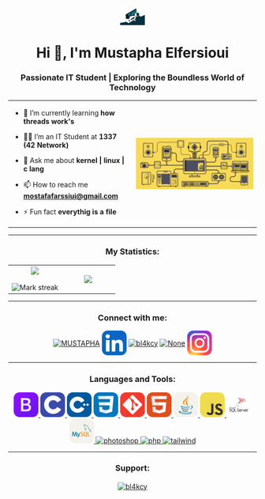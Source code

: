 <p align="center"><picture align="center"><img align="center" src = "img/devman.gif" width = 50px></picture></p>
<h1 align="center">Hi 👋, I'm Mustapha Elfersioui</h1>
<h3 align="center">Passionate IT Student | Exploring the Boundless World of Technology</h3>
<p align="center"> <![](https://komarev.com/ghpvc/?username=BL4KCY)/> </p>

<table align="center">
<tr border="none">
<td width="50%" align="left">

- 🌱 I’m currently learning **how threads work's**

- 🧑‍🎓 I’m an IT Student at **1337 (42 Network)**

- 💬 Ask me about **kernel | linux | c lang**

- 📫 How to reach me **mostafafarssiui@gmail.com**

- ⚡ Fun fact **everythig is a file**

</td>
<td width="50%" align="center">

  <img align="center" alt="Coding" width="450" src="img/tech.gif">


  </td>
</tr>
</table>

---

<h3 align="center">My Statistics:</h3>
<p align="center">
<table align="center">
<tr border="none">
<td width="50%" align="center">

  <img  align="center"  src="https://github-readme-stats.vercel.app/api?username=BL4KCY&show_icons=true&theme=dark&count_private=true" />
  <br></br>
  <img  title="🔥 Get streak stats for your profile at git.io/streak-stats" alt="Mark streak" src="https://github-readme-streak-stats.herokuapp.com?user=BL4KCY&theme=dark&border_radius=5&exclude_days=Fri" />
</td>
<td width="50%" align="center">

  <img  align="center"  src="https://github-readme-stats.vercel.app/api/top-langs/?username=BL4KCY&theme=dark&layout=donut"/>

  </td>
</tr>
</table>

---

<h3 align="center">Connect with me:</h3>
<p align="center">
<a href="https://www.youtube.com/channel/UCdIEer2fWDX9Rdripvd_-LA" target="blank"><img align="center" src="https://static-00.iconduck.com/assets.00/youtube-icon-2048x2048-gedp2icy.png" alt="MUSTAPHA" height="50" width="50" /></a>
<a href="https://www.linkedin.com/in/mustapha-elfersioui-4a961b265/" target="blank"><img align="center" src="https://github.com/tandpfun/skill-icons/blob/main/icons/LinkedIn.svg" alt="Mustapha Elfersioui" height="50" width="50" /></a>
<a href="https://stackoverflow.com/users/21909651/bl4kcy" target="blank"><img align="center" src="https://raw.githubusercontent.com/rahuldkjain/github-profile-readme-generator/master/src/images/icons/Social/stack-overflow.svg" alt="bl4kcy" height="50" width="50" /></a>
<a href="" target="blank"><img align="center" src="https://raw.githubusercontent.com/rahuldkjain/github-profile-readme-generator/master/src/images/icons/Social/facebook.svg" alt="None" height="50" width="50" /></a>
<a href="" target="blank"><img align="center" src="https://github.com/tandpfun/skill-icons/blob/main/icons/Instagram.svg" alt="None" height="50" width="50" /></a>
</p>

---

<h3 align="center">Languages and Tools:</h3>
<p align="center"> <a href="https://getbootstrap.com" target="_blank" rel="noreferrer"> <img src="https://github.com/tandpfun/skill-icons/blob/main/icons/Bootstrap.svg" alt="bootstrap" width="50" height="50"/> </a> <a href="https://www.cprogramming.com/" target="_blank" rel="noreferrer"> <img src="https://github.com/tandpfun/skill-icons/blob/main/icons/C.svg" alt="c" width="50" height="50"/> </a> <a href="https://www.w3schools.com/cpp/" target="_blank" rel="noreferrer"> <img src="https://github.com/tandpfun/skill-icons/blob/main/icons/CPP.svg" alt="cplusplus" width="50" height="50"/> </a> <a href="https://www.w3schools.com/css/" target="_blank" rel="noreferrer"> <img src="https://github.com/tandpfun/skill-icons/blob/main/icons/CSS.svg" alt="css3" width="50" height="50"/> </a> <a href="https://git-scm.com/" target="_blank" rel="noreferrer"> <img src="https://github.com/tandpfun/skill-icons/blob/main/icons/Git.svg" alt="git" width="50" height="50"/> </a> <a href="https://www.w3.org/html/" target="_blank" rel="noreferrer"> <img src="https://github.com/tandpfun/skill-icons/blob/main/icons/HTML.svg" alt="html5" width="50" height="50"/> </a> <a href="https://www.java.com" target="_blank" rel="noreferrer"> <img src="https://github.com/tandpfun/skill-icons/blob/main/icons/Java-Light.svg" alt="java" width="50" height="50"/> </a> <a href="https://developer.mozilla.org/en-US/docs/Web/JavaScript" target="_blank" rel="noreferrer"> <img src="https://github.com/tandpfun/skill-icons/blob/main/icons/JavaScript.svg" alt="javascript" width="50" height="50"/> </a> <a href="https://www.microsoft.com/en-us/sql-server" target="_blank" rel="noreferrer"> <img src="https://github.com/Scar1109/skill-icons/blob/Scar1109/icons/microsoftSQL.svg" alt="mssql" width="50" height="50"/> </a> <a href="https://www.mysql.com/" target="_blank" rel="noreferrer"> <img src="https://github.com/tandpfun/skill-icons/blob/main/icons/MySQL-Light.svg" alt="mysql" width="50" height="50"/> </a> <a href="https://www.photoshop.com/en" target="_blank" rel="noreferrer"> <img src="https://github.com/Scar1109/skill-icons/blob/Scar1109/icons/Photoshop.svg" alt="photoshop" width="50" height="50"/> </a> <a href="https://www.php.net" target="_blank" rel="noreferrer"> <img src="https://github.com/Scar1109/skill-icons/blob/Scar1109/icons/PHP-Light.svg" alt="php" width="50" height="50"/> </a> <a href="https://tailwindcss.com/" target="_blank" rel="noreferrer"> <img src="https://github.com/Scar1109/skill-icons/blob/Scar1109/icons/TailwindCSS-Light.svg" alt="tailwind" width="50" height="50"/> </a> </p>

---

<h3 align="center">Support:</h3>
<p align="center"><a href="https://www.buymeacoffee.com/bl4kcy"> <img align="center" src="https://cdn.buymeacoffee.com/buttons/v2/default-yellow.png" height="50" width="210" alt="bl4kcy" /></a></p>
